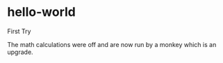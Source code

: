 # hello-world
First Try

The math calculations were off and are now run by a monkey which is an upgrade.
